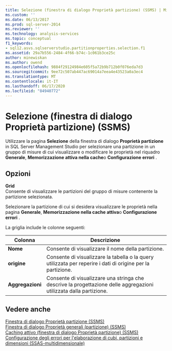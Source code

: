 ```yaml
---
title: Selezione (finestra di dialogo Proprietà partizione) (SSMS) | Microsoft Docs
ms.custom: ''
ms.date: 06/13/2017
ms.prod: sql-server-2014
ms.reviewer: ''
ms.technology: analysis-services
ms.topic: conceptual
f1_keywords:
- sql12.asvs.sqlserverstudio.partitionproperties.selection.f1
ms.assetid: 29a7b556-2484-4f66-b74c-1c061b3ce25c
author: minewiskan
ms.author: owend
ms.openlocfilehash: 9884f29124984e605f5a72b9b712b0f076eda7d3
ms.sourcegitcommit: 9ee72c507ab447ac69014a7eea4e43523a0a3ec4
ms.translationtype: MT
ms.contentlocale: it-IT
ms.lasthandoff: 06/17/2020
ms.locfileid: "84940772"
---
```

# <a name="selection-partition-properties-dialog-box-ssms"></a>Selezione (finestra di dialogo Proprietà partizione) (SSMS)
  Utilizzare la pagina **Selezione** della finestra di dialogo **Proprietà partizione** in SQL Server Management Studio per selezionare una partizione in un gruppo di misure di cui visualizzare o modificare le proprietà nel riquadro **Generale**, **Memorizzazione attiva nella cache**o **Configurazione errori** .  
  
## <a name="options"></a>Opzioni  
 **Grid**  
 Consente di visualizzare le partizioni del gruppo di misure contenente la partizione selezionata.  
  
 Selezionare la partizione di cui si desidera visualizzare le proprietà nella pagina **Generale**, **Memorizzazione nella cache attiva**o **Configurazione errori** .  
  
 La griglia include le colonne seguenti:  
  
|Colonna|Descrizione|  
|------------|-----------------|  
|**Nome**|Consente di visualizzare il nome della partizione.|  
|**origine**|Consente di visualizzare la tabella o la query utilizzata per reperire i dati di origine per la partizione.|  
|**Aggregazioni**|Consente di visualizzare una stringa che descrive la progettazione delle aggregazioni utilizzata dalla partizione.|  
  
## <a name="see-also"></a>Vedere anche  
 [Finestra di dialogo Proprietà partizione &#40;SSMS&#41;](partition-properties-dialog-box-ssms.md)   
 [Finestra di dialogo Proprietà generali &#40;partizione&#41; &#40;SSMS&#41;](general-partition-properties-dialog-box-ssms.md)   
 [Caching attivo &#40;finestra di dialogo Proprietà partizione&#41; &#40;SSMS&#41;](proactive-caching-partition-properties-dialog-box-ssms.md)   
 [Configurazione degli errori per l'elaborazione di cubi, partizioni e dimensioni &#40;SSAS-multidimensionale&#41;](multidimensional-models/error-configuration-for-cube-partition-and-dimension-processing.md)  
  
  
